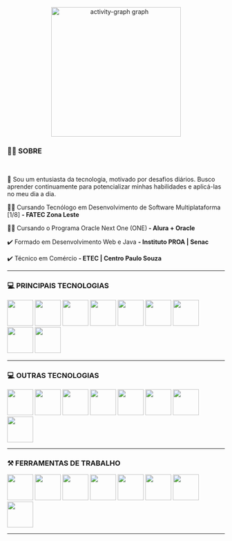 

<div align="center">
  <img src="https://github-readme-activity-graph.vercel.app/graph?username=TechAbraao&radius=16&theme=react&area=true&order=5" height="300" alt="activity-graph graph"  />
</div>

<div>
  <h3>👨‍💻 SOBRE </h3>
  <br>
  <p>💬 Sou um entusiasta da tecnologia, motivado por desafios diários. Busco aprender continuamente para potencializar minhas habilidades e aplicá-las no meu dia a dia.</p>
  <p>👨‍🎓 Cursando Tecnólogo em Desenvolvimento de Software Multiplataforma [1/8] <b>- FATEC Zona Leste</b></p>
  <p>👨‍🎓 Cursando o Programa Oracle Next One (ONE)<b> - Alura + Oracle</b></p>
  <p>✔️ Formado em Desenvolvimento Web e Java <b>- Instituto PROA | Senac</b></p>
  <p>✔️ Técnico em Comércio <b>- ETEC | Centro Paulo Souza</b></p>
  <hr> 
  <h3>💻 PRINCIPAIS TECNOLOGIAS </h3>
  <img width="60" src="https://cdn.jsdelivr.net/gh/devicons/devicon@latest/icons/java/java-original.svg" />   
  <img width="60" src="https://cdn.jsdelivr.net/gh/devicons/devicon@latest/icons/kotlin/kotlin-original.svg" />
  <img width="60" src="https://cdn.jsdelivr.net/gh/devicons/devicon@latest/icons/react/react-original.svg" />
  <img width="60" src="https://cdn.jsdelivr.net/gh/devicons/devicon@latest/icons/javascript/javascript-original.svg" />
  <img width="60" src="https://cdn.jsdelivr.net/gh/devicons/devicon@latest/icons/typescript/typescript-original.svg" /> 
  <img width="60" src="https://cdn.jsdelivr.net/gh/devicons/devicon@latest/icons/tailwindcss/tailwindcss-original.svg" /> 
  <img width="60" src="https://cdn.jsdelivr.net/gh/devicons/devicon@latest/icons/html5/html5-original.svg" />
  <img width="60" src="https://cdn.jsdelivr.net/gh/devicons/devicon@latest/icons/css3/css3-original.svg" /> 
  <img width="60" src="https://cdn.jsdelivr.net/gh/devicons/devicon@latest/icons/json/json-original.svg" />    
  <hr> 
  <h3>💻 OUTRAS TECNOLOGIAS </h3>   
  <img width="60" src="https://cdn.jsdelivr.net/gh/devicons/devicon@latest/icons/mysql/mysql-original.svg" />
  <img width="60" src="https://cdn.jsdelivr.net/gh/devicons/devicon@latest/icons/angular/angular-original.svg" />   
  <img width="60" src="https://cdn.jsdelivr.net/gh/devicons/devicon@latest/icons/c/c-original.svg" />    
  <img width="60" src="https://cdn.jsdelivr.net/gh/devicons/devicon@latest/icons/cplusplus/cplusplus-original.svg" />    
  <img width="60" src="https://cdn.jsdelivr.net/gh/devicons/devicon@latest/icons/spring/spring-original.svg" />  
  <img width="60" src="https://cdn.jsdelivr.net/gh/devicons/devicon@latest/icons/postgresql/postgresql-original.svg" />   
  <img width="60" src="https://cdn.jsdelivr.net/gh/devicons/devicon@latest/icons/python/python-original.svg" />   
  <img width="60" src="https://cdn.jsdelivr.net/gh/devicons/devicon@latest/icons/bootstrap/bootstrap-original.svg" />
  <hr> 
  <h3>⚒️ FERRAMENTAS DE TRABALHO </h3> 
  <img width="60" src="https://cdn.jsdelivr.net/gh/devicons/devicon@latest/icons/intellij/intellij-original.svg" /> 
  <img width="60" src="https://cdn.jsdelivr.net/gh/devicons/devicon@latest/icons/vscode/vscode-original.svg" />
  <img width="60" src="https://cdn.jsdelivr.net/gh/devicons/devicon@latest/icons/pycharm/pycharm-original.svg" />
  <img width="60" src="https://cdn.jsdelivr.net/gh/devicons/devicon@latest/icons/figma/figma-original.svg" />
  <img width="60" src="https://cdn.jsdelivr.net/gh/devicons/devicon@latest/icons/trello/trello-original.svg" />
  <img width="60" src="https://cdn.jsdelivr.net/gh/devicons/devicon@latest/icons/notion/notion-original.svg" />
  <img width="60" src="https://cdn.jsdelivr.net/gh/devicons/devicon@latest/icons/github/github-original.svg" />
  <img width="60" src="https://cdn.jsdelivr.net/gh/devicons/devicon@latest/icons/git/git-original.svg" />      
  <hr> 
</div>

          
          

